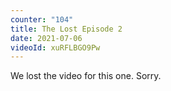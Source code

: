 ```yaml
---
counter: "104"
title: The Lost Episode 2
date: 2021-07-06
videoId: xuRFLBGO9Pw
---
```


We lost the video for this one. Sorry.